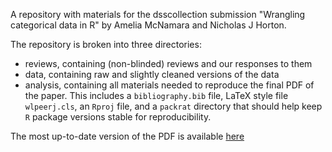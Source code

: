 A repository with materials for the dsscollection submission "Wrangling categorical data in R" by Amelia McNamara and Nicholas J Horton.

The repository is broken into three directories:
- reviews, containing (non-blinded) reviews and our responses to them
- data, containing raw and slightly cleaned versions of the data
- analysis, containing all materials needed to reproduce the final PDF of the paper. This includes a `bibliography.bib` file, LaTeX style file `wlpeerj.cls`, an `Rproj` file, and a `packrat` directory that should help keep `R` package versions stable for reproducibility. 

The most up-to-date version of the PDF is available [here](https://github.com/dsscollection/factor-mgmt/blob/master/analysis/working_with_factors.pdf)